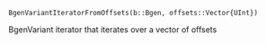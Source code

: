 ```
BgenVariantIteratorFromOffsets(b::Bgen, offsets::Vector{UInt})
```

BgenVariant iterator that iterates over a vector of offsets

